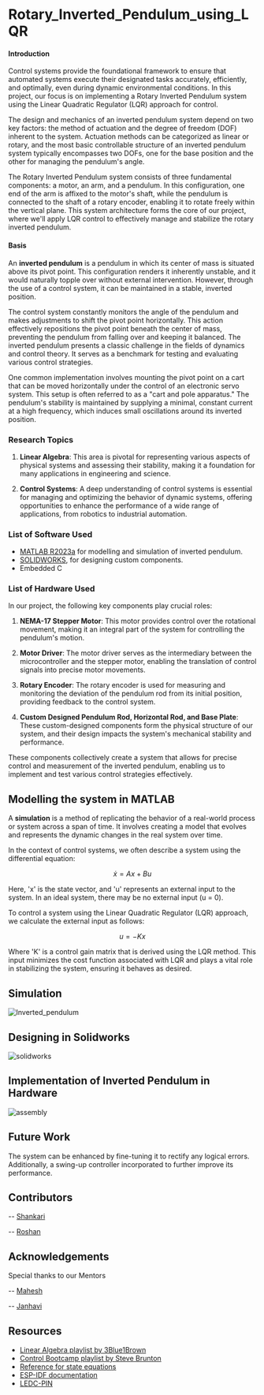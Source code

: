 # Rotary_Inverted_Pendulum_using_LQR

#### Introduction 

Control systems provide the foundational framework to ensure that automated systems execute their designated tasks accurately, efficiently, and optimally, even during dynamic environmental conditions. In this project, our focus is on implementing a Rotary Inverted Pendulum system using the Linear Quadratic Regulator (LQR) approach for control.

The design and mechanics of an inverted pendulum system depend on two key factors: the method of actuation and the degree of freedom (DOF) inherent to the system. Actuation methods can be categorized as linear or rotary, and the most basic controllable structure of an inverted pendulum system typically encompasses two DOFs, one for the base position and the other for managing the pendulum's angle.

The Rotary Inverted Pendulum system consists of three fundamental components: a motor, an arm, and a pendulum. In this configuration, one end of the arm is affixed to the motor's shaft, while the pendulum is connected to the shaft of a rotary encoder, enabling it to rotate freely within the vertical plane. This system architecture forms the core of our project, where we'll apply LQR control to effectively manage and stabilize the rotary inverted pendulum.

#### Basis

An **inverted pendulum** is a pendulum in which its center of mass is situated above its pivot point. This configuration renders it inherently unstable, and it would naturally topple over without external intervention. However, through the use of a control system, it can be maintained in a stable, inverted position.

The control system constantly monitors the angle of the pendulum and makes adjustments to shift the pivot point horizontally. This action effectively repositions the pivot point beneath the center of mass, preventing the pendulum from falling over and keeping it balanced. The inverted pendulum presents a classic challenge in the fields of dynamics and control theory. It serves as a benchmark for testing and evaluating various control strategies.

One common implementation involves mounting the pivot point on a cart that can be moved horizontally under the control of an electronic servo system. This setup is often referred to as a "cart and pole apparatus." The pendulum's stability is maintained by supplying a minimal, constant current at a high frequency, which induces small oscillations around its inverted position.

### Research Topics

1. **Linear Algebra**: This area is pivotal for representing various aspects of physical systems and assessing their stability, making it a foundation for many applications in engineering and science.

2. **Control Systems**: A deep understanding of control systems is essential for managing and optimizing the behavior of dynamic systems, offering opportunities to enhance the performance of a wide range of applications, from robotics to industrial automation.

### List of Software Used
* [MATLAB R2023a](https://in.mathworks.com/products/matlab.html) for modelling and simulation of inverted pendulum. 
* [SOLIDWORKS](https://www.solidworks.com/), for designing custom components.
* Embedded C

### List of Hardware Used
In our project, the following key components play crucial roles:

1. **NEMA-17 Stepper Motor**: This motor provides control over the rotational movement, making it an integral part of the system for controlling the pendulum's motion.

2. **Motor Driver**: The motor driver serves as the intermediary between the microcontroller and the stepper motor, enabling the translation of control signals into precise motor movements.

3. **Rotary Encoder**: The rotary encoder is used for measuring and monitoring the deviation of the pendulum rod from its initial position, providing feedback to the control system.

4. **Custom Designed Pendulum Rod, Horizontal Rod, and Base Plate**: These custom-designed components form the physical structure of our system, and their design impacts the system's mechanical stability and performance.

These components collectively create a system that allows for precise control and measurement of the inverted pendulum, enabling us to implement and test various control strategies effectively.
  
## Modelling the system in MATLAB

A **simulation** is a method of replicating the behavior of a real-world process or system across a span of time. It involves creating a model that evolves and represents the dynamic changes in the real system over time.

In the context of control systems, we often describe a system using the differential equation:

$$ẋ = Ax + Bu$$

Here, 'x' is the state vector, and 'u' represents an external input to the system. In an ideal system, there may be no external input (u = 0).

To control a system using the Linear Quadratic Regulator (LQR) approach, we calculate the external input as follows:

$$u = -Kx$$

Where 'K' is a control gain matrix that is derived using the LQR method. This input minimizes the cost function associated with LQR and plays a vital role in stabilizing the system, ensuring it behaves as desired.

## Simulation

![Inverted_pendulum](/assets/Lqr_inverted_pendulum.gif)

## Designing in Solidworks

![solidworks](/assets/solidworks.png)

## Implementation of Inverted Pendulum in Hardware

![assembly](/assets/assembly.jpg)

## **Future Work**

The system can be enhanced by fine-tuning it to rectify any logical errors.
Additionally, a swing-up controller incorporated to further improve its performance.


## Contributors
-- [Shankari](https://github.com/Shankari02)

-- [Roshan](https://github.com/RoshAd-06)

## Acknowledgements
 Special thanks to our Mentors
 
-- [Mahesh](https://github.com/Asc91)

-- [Janhavi](https://github.com/janhavi1803)

## Resources
* [Linear Algebra playlist by 3Blue1Brown](https://www.youtube.com/playlist?list=PL0-GT3co4r2y2YErbmuJw2L5tW4Ew2O5B)
* [Control Bootcamp playlist by Steve Brunton](https://www.youtube.com/playlist?list=PLMrJAkhIeNNR20Mz-VpzgfQs5zrYi085m)
* [Reference for state equations](https://www.researchgate.net/publication/314290534_Dynamic_Modeling_and_Simulation_of_a_Rotational_Inverted_Pendulum)
* [ESP-IDF documentation](https://docs.espressif.com/projects/esp-idf/en/latest/esp32/)
* [LEDC-PIN](https://docs.espressif.com/projects/esp-idf/en/latest/esp32/api-reference/peripherals/ledc.html)
